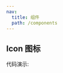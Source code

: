 ```yaml
---
nav:
  title: 组件
  path: /components
---
```


## Icon 图标

代码演示:

<code src="./demo/basic.jsx" ></code>
